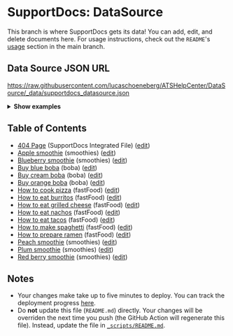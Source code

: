 # SupportDocs: DataSource
This branch is where SupportDocs gets its data! You can add, edit, and delete documents here. For usage instructions, check out the `README`'s [usage](https://github.com/aheze/SupportDocs#using-the-github-repo) section in the main branch.

## Data Source JSON URL
<a href="https://raw.githubusercontent.com/lucaschoeneberg/ATSHelpCenter/DataSource/_data/supportdocs_datasource.json">https://raw.githubusercontent.com/lucaschoeneberg/ATSHelpCenter/DataSource/_data/supportdocs_datasource.json</a>

<details>
<summary><strong>Show examples</strong></summary>

<hr>

### SwiftUI
```swift
struct SwiftUIExampleView_MinimalCode: View {
    let dataSource = URL(string: "https://raw.githubusercontent.com/lucaschoeneberg/ATSHelpCenter/DataSource/_data/supportdocs_datasource.json")!
    @State var supportDocsPresented = false
    
    var body: some View {
        Button("Present SupportDocs from SwiftUI!") { supportDocsPresented = true }
        .sheet(isPresented: $supportDocsPresented, content: {
            SupportDocsView(dataSource: dataSource, isPresented: $supportDocsPresented)
        })
    }
}
```

### UIKit
```swift
class UIKitExampleController_MinimalCode: UIViewController {
    /**
    Connect this inside the storyboard.
    
    This is just for demo purposes, so it's not connected yet.
    */
    @IBAction func presentButtonPressed(_ sender: Any) {
        let dataSource = URL(string: "https://raw.githubusercontent.com/lucaschoeneberg/ATSHelpCenter/DataSource/_data/supportdocs_datasource.json")!
    
        let supportDocsViewController = SupportDocsViewController(dataSource: dataSource)
        self.present(supportDocsViewController, animated: true, completion: nil)
    }
}
```

<hr>

</details>

## Table of Contents
- [404 Page](https://lucaschoeneberg.github.io/ATSHelpCenter/404) (SupportDocs Integrated File) ([edit](https://github.com/lucaschoeneberg/ATSHelpCenter/edit/DataSource/ATSHelpCenter/404.md))
- [Apple smoothie](https://lucaschoeneberg.github.io/ATSHelpCenter/Sample-Smoothies/Apple) (smoothies) ([edit](https://github.com/lucaschoeneberg/ATSHelpCenter/edit/DataSource/Sample-Smoothies/Apple.md))
- [Blueberry smoothie](https://lucaschoeneberg.github.io/ATSHelpCenter/Sample-Smoothies/Blueberry) (smoothies) ([edit](https://github.com/lucaschoeneberg/ATSHelpCenter/edit/DataSource/Sample-Smoothies/Blueberry.md))
- [Buy blue boba](https://lucaschoeneberg.github.io/ATSHelpCenter/Sample-Boba/BuyBlueBoba) (boba) ([edit](https://github.com/lucaschoeneberg/ATSHelpCenter/edit/DataSource/Sample-Boba/BuyBlueBoba.md))
- [Buy cream boba](https://lucaschoeneberg.github.io/ATSHelpCenter/Sample-Boba/BuyCreamBoba) (boba) ([edit](https://github.com/lucaschoeneberg/ATSHelpCenter/edit/DataSource/Sample-Boba/BuyCreamBoba.md))
- [Buy orange boba](https://lucaschoeneberg.github.io/ATSHelpCenter/Sample-Boba/BuyOrangeBoba) (boba) ([edit](https://github.com/lucaschoeneberg/ATSHelpCenter/edit/DataSource/Sample-Boba/BuyOrangeBoba.md))
- [How to cook pizza](https://lucaschoeneberg.github.io/ATSHelpCenter/Sample-FastFood/HowToCookPizza) (fastFood) ([edit](https://github.com/lucaschoeneberg/ATSHelpCenter/edit/DataSource/Sample-FastFood/HowToCookPizza.md))
- [How to eat burritos](https://lucaschoeneberg.github.io/ATSHelpCenter/Sample-FastFood/HowToEatBurritos) (fastFood) ([edit](https://github.com/lucaschoeneberg/ATSHelpCenter/edit/DataSource/Sample-FastFood/HowToEatBurritos.md))
- [How to eat grilled cheese](https://lucaschoeneberg.github.io/ATSHelpCenter/Sample-FastFood/HowToEatGrilledCheese) (fastFood) ([edit](https://github.com/lucaschoeneberg/ATSHelpCenter/edit/DataSource/Sample-FastFood/HowToEatGrilledCheese.md))
- [How to eat nachos](https://lucaschoeneberg.github.io/ATSHelpCenter/Sample-FastFood/HowToEatNachos) (fastFood) ([edit](https://github.com/lucaschoeneberg/ATSHelpCenter/edit/DataSource/Sample-FastFood/HowToEatNachos.md))
- [How to eat tacos](https://lucaschoeneberg.github.io/ATSHelpCenter/Sample-FastFood/HowToEatTacos) (fastFood) ([edit](https://github.com/lucaschoeneberg/ATSHelpCenter/edit/DataSource/Sample-FastFood/HowToEatTacos.md))
- [How to make spaghetti](https://lucaschoeneberg.github.io/ATSHelpCenter/Sample-FastFood/HowToMakeSpaghetti) (fastFood) ([edit](https://github.com/lucaschoeneberg/ATSHelpCenter/edit/DataSource/Sample-FastFood/HowToMakeSpaghetti.md))
- [How to prepare ramen](https://lucaschoeneberg.github.io/ATSHelpCenter/Sample-FastFood/HowToPrepareRamen) (fastFood) ([edit](https://github.com/lucaschoeneberg/ATSHelpCenter/edit/DataSource/Sample-FastFood/HowToPrepareRamen.md))
- [Peach smoothie](https://lucaschoeneberg.github.io/ATSHelpCenter/Sample-Smoothies/Peach) (smoothies) ([edit](https://github.com/lucaschoeneberg/ATSHelpCenter/edit/DataSource/Sample-Smoothies/Peach.md))
- [Plum smoothie](https://lucaschoeneberg.github.io/ATSHelpCenter/Sample-Smoothies/Plum) (smoothies) ([edit](https://github.com/lucaschoeneberg/ATSHelpCenter/edit/DataSource/Sample-Smoothies/Plum.md))
- [Red berry smoothie](https://lucaschoeneberg.github.io/ATSHelpCenter/Sample-Smoothies/RedBerries) (smoothies) ([edit](https://github.com/lucaschoeneberg/ATSHelpCenter/edit/DataSource/Sample-Smoothies/RedBerries.md))


## Notes
- Your changes make take up to five minutes to deploy. You can track the deployment progress [here](https://github.com/lucaschoeneberg/ATSHelpCenter/deployments/activity_log?environment=github-pages).
- Do **not** update this file (`README.md`) directly. Your changes will be overriden the next time you push (the GitHub Action will regenerate this file). Instead, update the file in [`_scripts/README.md`](https://github.com/lucaschoeneberg/ATSHelpCenter/edit/DataSource/_scripts/README.md). 